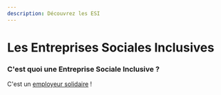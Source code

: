 ```yaml
---
description: Découvrez les ESI
---
```


# Les Entreprises Sociales Inclusives

### C'est quoi une **Entreprise Sociale Inclusive ?**

C'est un [employeur solidaire](../pourquoi-une-plateforme-de-linclusion/qui-sont-les-employeurs-solidaires.md) !

